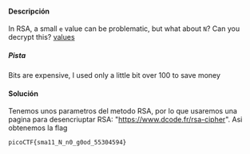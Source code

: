 #### Descripción
In RSA, a small `e` value can be problematic, but what about `N`? Can you decrypt this? [values](https://mercury.picoctf.net/static/bf5e2c8811afb4669f4a6850e097e8aa/values)

##### Pista
Bits are expensive, I used only a little bit over 100 to save money

#### Solución 
Tenemos unos parametros del metodo RSA, por lo que usaremos una pagina para desencriuptar RSA: "https://www.dcode.fr/rsa-cipher". Asi obtenemos la flag
```
picoCTF{sma11_N_n0_g0od_55304594}
```

